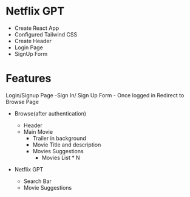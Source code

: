 # Netflix GPT

- Create React App
- Configured Tailwind CSS
- Create Header
- Login Page
- SignUp Form



# Features
Login/Signup Page 
    -Sign In/ Sign Up Form
    - Once logged in Redirect to Browse Page

- Browse(after authentication)
    - Header
    - Main Movie
        - Trailer in background
        - Movie Title and description
        - Movies Suggestions
            - Movies List * N

- Netflix GPT
    - Search Bar
    - Movie Suggestions
